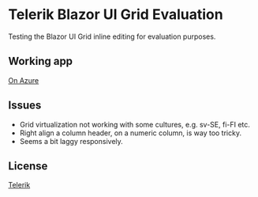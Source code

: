 # Telerik Blazor UI Grid Evaluation

Testing the Blazor UI Grid inline editing for evaluation purposes.

## Working app

[On Azure](https://telerikgridtests.azurewebsites.net)

## Issues

* Grid virtualization not working with some cultures, e.g. sv-SE, fi-FI etc.
* Right align a column header, on a numeric column, is way too tricky.
* Seems a bit laggy responsively.

## License
[Telerik](https://www.telerik.com/purchase/license-agreement/blazor-ui)